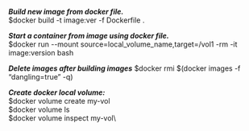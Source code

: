 ***Build new image from docker file.***\
$docker build -t image:ver -f Dockerfile .

***Start a container from image using docker file.***\
$docker run --mount source=local_volume_name,target=/vol1 -rm -it image:version bash

***Delete <none> images after building images***
$docker rmi $(docker images -f “dangling=true” -q)




***Create docker local volume:***\
$docker volume create my-vol\
$docker volume ls\
$docker volume inspect my-vol\


